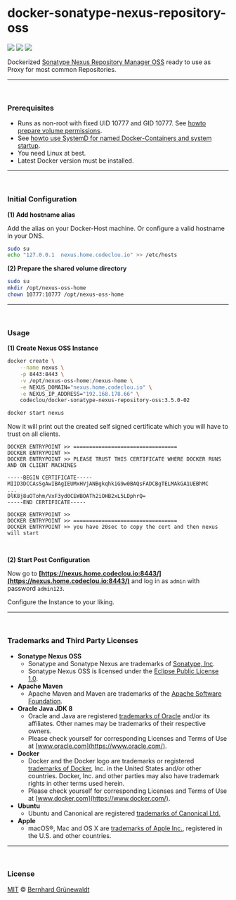# docker-sonatype-nexus-repository-oss

[![](https://codeclou.github.io/doc/badges/generated/docker-image-size-500.svg?v2)](https://hub.docker.com/r/codeclou/docker-sonatype-nexus-repository-oss/tags/) [![](https://codeclou.github.io/doc/badges/generated/docker-from-alpine-3.5.svg)](https://alpinelinux.org/) [![](https://codeclou.github.io/doc/badges/generated/docker-run-as-non-root.svg)](https://docs.docker.com/engine/reference/builder/#/user)

Dockerized [Sonatype Nexus Repository Manager OSS](https://www.sonatype.com/nexus-repository-oss) ready to use as Proxy for most common Repositories.

-----

&nbsp;

### Prerequisites

 * Runs as non-root with fixed UID 10777 and GID 10777. See [howto prepare volume permissions](https://github.com/codeclou/doc/blob/master/docker/README.md).
 * See [howto use SystemD for named Docker-Containers and system startup](https://github.com/codeclou/doc/blob/master/docker/README.md).
 * You need Linux at best.
 * Latest Docker version must be installed.

-----

&nbsp;

### Initial Configuration

**(1) Add hostname alias**

Add the alias on your Docker-Host machine. Or configure a valid hostname in your DNS.

```bash
sudo su
echo "127.0.0.1  nexus.home.codeclou.io" >> /etc/hosts
```

**(2) Prepare the shared volume directory**

```bash
sudo su
mkdir /opt/nexus-oss-home
chown 10777:10777 /opt/nexus-oss-home
```

-----

&nbsp;

### Usage

**(1) Create Nexus OSS Instance**

```bash
docker create \
    --name nexus \
    -p 8443:8443 \
    -v /opt/nexus-oss-home:/nexus-home \
    -e NEXUS_DOMAIN="nexus.home.codeclou.io" \
    -e NEXUS_IP_ADDRESS="192.168.178.66" \
    codeclou/docker-sonatype-nexus-repository-oss:3.5.0-02

docker start nexus
```

Now it will print out the created self signed certificate which you will have to trust on all clients.

```
DOCKER ENTRYPOINT >> =================================
DOCKER ENTRYPOINT >>
DOCKER ENTRYPOINT >> PLEASE TRUST THIS CERTIFICATE WHERE DOCKER RUNS AND ON CLIENT MACHINES

-----BEGIN CERTIFICATE-----
MIID3DCCAsSgAwIBAgIEUMxHVjANBgkqhkiG9w0BAQsFADCBgTELMAkGA1UEBhMC
...
DlK8j8uOTohm/VxF3yd0CEWBOATh2iOHB2xL5LDphrQ=
-----END CERTIFICATE-----

DOCKER ENTRYPOINT >>
DOCKER ENTRYPOINT >> =================================
DOCKER ENTRYPOINT >> you have 20sec to copy the cert and then nexus will start
```

&nbsp;

**(2) Start Post Configuration**

Now go to **[https://nexus.home.codeclou.io:8443/](https://nexus.home.codeclou.io:8443/)** and log in as `admin` with password `admin123`.

Configure the Instance to your liking.


-----

&nbsp;

### Trademarks and Third Party Licenses

 * **Sonatype Nexus OSS**
   * Sonatype and Sonatype Nexus are trademarks of [Sonatype, Inc](https://www.sonatype.org/).
   * Sonatype Nexus OSS is licensed under the [Eclipse Public License 1.0](https://github.com/sonatype/nexus-public/blob/master/LICENSE.txt).
 * **Apache Maven**
   * Apache Maven and Maven are trademarks of the [Apache Software Foundation](http://www.apache.org/).
 * **Oracle Java JDK 8**
   * Oracle and Java are registered [trademarks of Oracle](https://www.oracle.com/legal/trademarks.html) and/or its affiliates. Other names may be trademarks of their respective owners.
   * Please check yourself for corresponding Licenses and Terms of Use at [www.oracle.com](https://www.oracle.com/).
 * **Docker**
   * Docker and the Docker logo are trademarks or registered [trademarks of Docker](https://www.docker.com/trademark-guidelines), Inc. in the United States and/or other countries. Docker, Inc. and other parties may also have trademark rights in other terms used herein.
   * Please check yourself for corresponding Licenses and Terms of Use at [www.docker.com](https://www.docker.com/).
 * **Ubuntu**
   * Ubuntu and Canonical are registered [trademarks of Canonical Ltd.](https://www.ubuntu.com/legal/short-terms)
 * **Apple**
   * macOS®, Mac and OS X are [trademarks of Apple Inc.](http://www.apple.com/legal/intellectual-property/trademark/appletmlist.html), registered in the U.S. and other countries.

-----

&nbsp;

### License

[MIT](https://github.com/codeclou/docker-sonatype-nexus-repository-oss/blob/master/LICENSE) © [Bernhard Grünewaldt](https://github.com/clouless)
